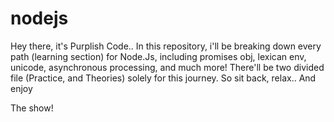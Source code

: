 # nodejs



Hey there, it's Purplish Code.. In this repository, i'll be breaking down every path (learning section) for Node.Js, including promises obj,
lexican env, unicode, asynchronous processing, and much more! There'll be two divided file (Practice, and Theories) solely for this journey. So sit back, relax.. And enjoy

The show!
